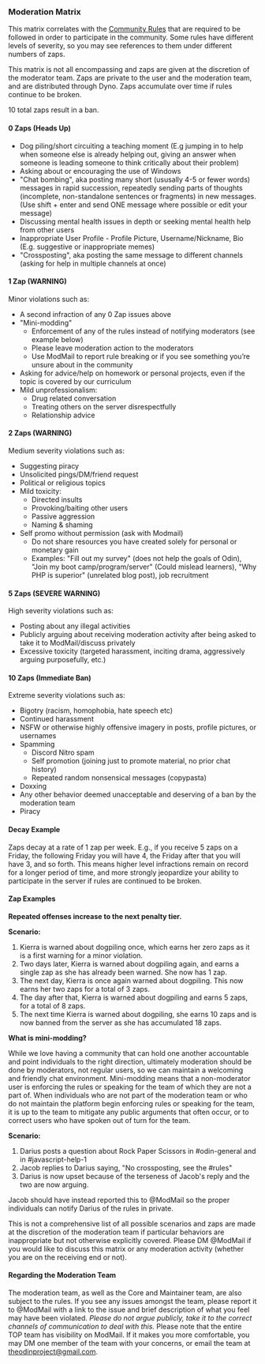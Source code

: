 ### Moderation Matrix
This matrix correlates with the [Community Rules](https://www.theodinproject.com/community_rules) that are required to be followed in order to participate in the community. Some rules have different levels of severity, so you may see references to them under different numbers of zaps.

This matrix is not all encompassing and zaps are given at the discretion of the moderator team. Zaps are private to the user and the moderation team, and are distributed through Dyno. Zaps accumulate over time if rules continue to be broken.

10 total zaps result in a ban.

#### 0 Zaps (Heads Up)

* Dog piling/short circuiting a teaching moment (E.g jumping in to help when someone else is already helping out, giving an answer when someone is leading someone to think critically about their problem)
* Asking about or encouraging the use of Windows
* "Chat bombing", aka posting many short (ususally 4-5 or fewer words) messages in rapid succession, repeatedly sending parts of thoughts (incomplete, non-standalone sentences or fragments) in new messages. (Use shift + enter and send ONE message where possible or edit your message)
* Discussing mental health issues in depth or seeking mental health help from other users
* Inappropriate User Profile - Profile Picture, Username/Nickname, Bio (E.g. suggestive or inappropriate memes)
* "Crossposting", aka posting the same message to different channels (asking for help in multiple channels at once)

#### 1 Zap (WARNING)

Minor violations such as:

* A second infraction of any 0 Zap issues above
* "Mini-modding"
  * Enforcement of any of the rules instead of notifying moderators (see example below)
  * Please leave moderation action to the moderators
  * Use ModMail to report rule breaking or if you see something you’re unsure about in the community
* Asking for advice/help on homework or personal projects, even if the topic is covered by our curriculum
* Mild unprofessionalism:
  * Drug related conversation
  * Treating others on the server disrespectfully
  * Relationship advice

#### 2 Zaps (WARNING)

Medium severity violations such as:

* Suggesting piracy
* Unsolicited pings/DM/friend request
* Political or religious topics
* Mild toxicity:
  * Directed insults
  * Provoking/baiting other users
  * Passive aggression
  * Naming & shaming
* Self promo without permission (ask with Modmail)
  * Do not share resources you have created solely for personal or monetary gain
  * Examples: "Fill out my survey" (does not help the goals of Odin), "Join my boot camp/program/server" (Could mislead learners), "Why PHP is superior" (unrelated blog post), job recruitment

#### 5 Zaps (SEVERE WARNING)

High severity violations such as:

* Posting about any illegal activities
* Publicly arguing about receiving moderation activity after being asked to take it to ModMail/discuss privately
* Excessive toxicity (targeted harassment, inciting drama, aggressively arguing purposefully, etc.)

#### 10 Zaps (Immediate Ban)

Extreme severity violations such as:

* Bigotry (racism, homophobia, hate speech etc)
* Continued harassment
* NSFW or otherwise highly offensive imagery in posts, profile pictures, or usernames
* Spamming
  * Discord Nitro spam
  * Self promotion (joining just to promote material, no prior chat history)
  * Repeated random nonsensical messages (copypasta)
* Doxxing
* Any other behavior deemed unacceptable and deserving of a ban by the moderation team
* Piracy

#### Decay Example

Zaps decay at a rate of 1 zap per week. E.g., if you receive 5 zaps on a Friday, the following Friday you will have 4, the Friday after that you will have 3, and so forth. This means higher level infractions remain on record for a longer period of time, and more strongly jeopardize your ability to participate in the server if rules are continued to be broken.

#### Zap Examples

**Repeated offenses increase to the next penalty tier.**

**Scenario:**

1. Kierra is warned about dogpiling once, which earns her zero zaps as it is a first warning for a minor violation.
2. Two days later, Kierra is warned about dogpiling again, and earns a single zap as she has already been warned. She now has 1 zap.
3. The next day, Kierra is once again warned about dogpiling. This now earns her two zaps for a total of 3 zaps.
4. The day after that, Kierra is warned about dogpiling and earns 5 zaps, for a total of 8 zaps.
5. The next time Kierra is warned about dogpiling, she earns 10 zaps and is now banned from the server as she has accumulated 18 zaps.


**What is mini-modding?**

While we love having a community that can hold one another accountable and point individuals to the right direction, ultimately moderation should be done by moderators, not regular users, so we can maintain a welcoming and friendly chat environment. Mini-modding means that a non-moderator user is enforcing the rules or speaking for the team of which they are not a part of. When individuals who are not part of the moderation team or who do not maintain the platform begin enforcing rules or speaking for the team, it is up to the team to mitigate any public arguments that often occur, or to correct users who have spoken out of turn for the team.

**Scenario:**

1. Darius posts a question about Rock Paper Scissors in #odin-general and in #javascript-help-1
2. Jacob replies to Darius saying, "No crossposting, see the #rules"
3. Darius is now upset because of the terseness of Jacob's reply and the two are now arguing.

Jacob should have instead reported this to @ModMail so the proper individuals can notify Darius of the rules in private.

This is not a comprehensive list of all possible scenarios and zaps are made at the discretion of the moderation team if particular behaviors are inappropriate but not otherwise explicitly covered. Please DM @ModMail if you would like to discuss this matrix or any moderation activity (whether you are on the receiving end or not).

#### Regarding the Moderation Team
The moderation team, as well as the Core and Maintainer team, are also subject to the rules. If you see any issues amongst the team, please report it to @ModMail with a link to the issue and brief description of what you feel may have been violated. *Please do not argue publicly, take it to the correct channels of communication to deal with this.* Please note that the entire TOP team has visibility on ModMail. If it makes you more comfortable, you may DM one member of the team with your concerns, or email the team at theodinproject@gmail.com.
